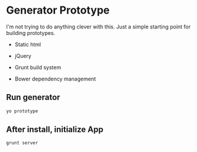 Generator Prototype
===================

I'm not trying to do anything clever with this. Just a simple starting point for building prototypes.

- Static html
- jQuery

- Grunt build system

- Bower dependency management

## Run generator

```sh
yo prototype
```

## After install, initialize App

```sh
grunt server
```
